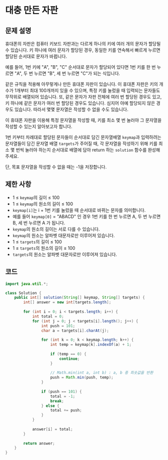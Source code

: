 # 대충 만든 자판

## 문제 설명
휴대폰의 자판은 컴퓨터 키보드 자판과는 다르게 하나의 키에 여러 개의 문자가 할당될 수 있습니다. 키 하나에 여러 문자가 할당된 경우, 동일한 키를 연속해서 빠르게 누르면 할당된 순서대로 문자가 바뀝니다.

예를 들어, 1번 키에 "A", "B", "C" 순서대로 문자가 할당되어 있다면 1번 키를 한 번 누르면 "A", 두 번 누르면 "B", 세 번 누르면 "C"가 되는 식입니다.

같은 규칙을 적용해 아무렇게나 만든 휴대폰 자판이 있습니다. 이 휴대폰 자판은 키의 개수가 1개부터 최대 100개까지 있을 수 있으며, 특정 키를 눌렀을 때 입력되는 문자들도 무작위로 배열되어 있습니다. 또, 같은 문자가 자판 전체에 여러 번 할당된 경우도 있고, 키 하나에 같은 문자가 여러 번 할당된 경우도 있습니다. 심지어 아예 할당되지 않은 경우도 있습니다. 따라서 몇몇 문자열은 작성할 수 없을 수도 있습니다.

이 휴대폰 자판을 이용해 특정 문자열을 작성할 때, 키를 최소 몇 번 눌러야 그 문자열을 작성할 수 있는지 알아보고자 합니다.

1번 키부터 차례대로 할당된 문자들이 순서대로 담긴 문자열배열 `keymap`과 입력하려는 문자열들이 담긴 문자열 배열 `targets`가 주어질 때, 각 문자열을 작성하기 위해 키를 최소 몇 번씩 눌러야 하는지 순서대로 배열에 담아 return 하는 `solution` 함수를 완성해 주세요.

단, 목표 문자열을 작성할 수 없을 때는 -1을 저장합니다.

## 제한 사항
- 1 ≤ `keymap`의 길이 ≤ 100
- 1 ≤ `keymap`의 원소의 길이 ≤ 100
- `keymap[i]`는 i + 1번 키를 눌렀을 때 순서대로 바뀌는 문자를 의미합니다.
- 예를 들어 `keymap[0]` = "ABACD" 인 경우 1번 키를 한 번 누르면 A, 두 번 누르면 B, 세 번 누르면 A 가 됩니다.
- `keymap`의 원소의 길이는 서로 다를 수 있습니다.
- `keymap`의 원소는 알파벳 대문자로만 이루어져 있습니다.
- 1 ≤ `targets`의 길이 ≤ 100
- 1 ≤ `targets`의 원소의 길이 ≤ 100
- `targets`의 원소는 알파벳 대문자로만 이루어져 있습니다.

## 코드
```java
import java.util.*;

class Solution {
    public int[] solution(String[] keymap, String[] targets) {
        int[] answer = new int[targets.length];
        
        for (int i = 0; i < targets.length; i++) {
            int total = 0;
            for (int j = 0; j < targets[i].length(); j++) {
                int push = 101;
                char a = targets[i].charAt(j);
                
                for (int k = 0; k < keymap.length; k++) {
                    int temp = keymap[k].indexOf(a) + 1;
                    
                    if (temp == 0) {
                        continue;
                    }
                    
                    // Math.min(int a, int b) : a, b 중 최솟값을 반환
                    push = Math.min(push, temp);
                }
                
                if (push == 101) {
                    total = -1;
                    break;
                } else {
                    total += push;
                }
            }
            
            answer[i] = total;
        }
        
        return answer;
    }
}
```